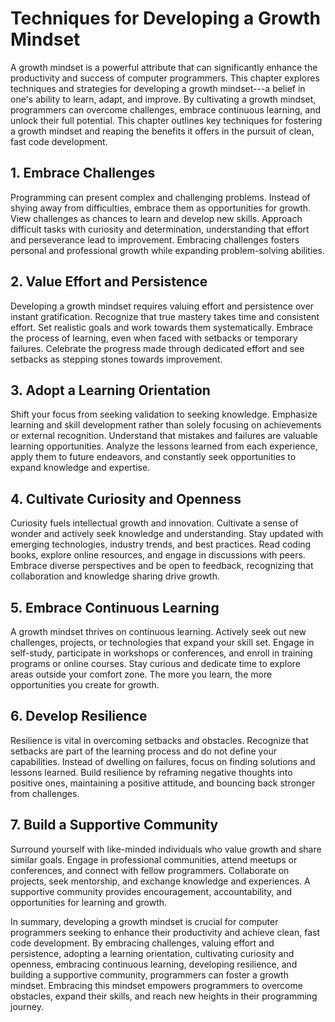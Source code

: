 Techniques for Developing a Growth Mindset
===================================================

A growth mindset is a powerful attribute that can significantly enhance the productivity and success of computer programmers. This chapter explores techniques and strategies for developing a growth mindset---a belief in one's ability to learn, adapt, and improve. By cultivating a growth mindset, programmers can overcome challenges, embrace continuous learning, and unlock their full potential. This chapter outlines key techniques for fostering a growth mindset and reaping the benefits it offers in the pursuit of clean, fast code development.

1\. **Embrace Challenges**
-------------------------

Programming can present complex and challenging problems. Instead of shying away from difficulties, embrace them as opportunities for growth. View challenges as chances to learn and develop new skills. Approach difficult tasks with curiosity and determination, understanding that effort and perseverance lead to improvement. Embracing challenges fosters personal and professional growth while expanding problem-solving abilities.

2\. **Value Effort and Persistence**
-----------------------------------

Developing a growth mindset requires valuing effort and persistence over instant gratification. Recognize that true mastery takes time and consistent effort. Set realistic goals and work towards them systematically. Embrace the process of learning, even when faced with setbacks or temporary failures. Celebrate the progress made through dedicated effort and see setbacks as stepping stones towards improvement.

3\. **Adopt a Learning Orientation**
-----------------------------------

Shift your focus from seeking validation to seeking knowledge. Emphasize learning and skill development rather than solely focusing on achievements or external recognition. Understand that mistakes and failures are valuable learning opportunities. Analyze the lessons learned from each experience, apply them to future endeavors, and constantly seek opportunities to expand knowledge and expertise.

4\. **Cultivate Curiosity and Openness**
---------------------------------------

Curiosity fuels intellectual growth and innovation. Cultivate a sense of wonder and actively seek knowledge and understanding. Stay updated with emerging technologies, industry trends, and best practices. Read coding books, explore online resources, and engage in discussions with peers. Embrace diverse perspectives and be open to feedback, recognizing that collaboration and knowledge sharing drive growth.

5\. **Embrace Continuous Learning**
----------------------------------

A growth mindset thrives on continuous learning. Actively seek out new challenges, projects, or technologies that expand your skill set. Engage in self-study, participate in workshops or conferences, and enroll in training programs or online courses. Stay curious and dedicate time to explore areas outside your comfort zone. The more you learn, the more opportunities you create for growth.

6\. **Develop Resilience**
-------------------------

Resilience is vital in overcoming setbacks and obstacles. Recognize that setbacks are part of the learning process and do not define your capabilities. Instead of dwelling on failures, focus on finding solutions and lessons learned. Build resilience by reframing negative thoughts into positive ones, maintaining a positive attitude, and bouncing back stronger from challenges.

7\. **Build a Supportive Community**
-----------------------------------

Surround yourself with like-minded individuals who value growth and share similar goals. Engage in professional communities, attend meetups or conferences, and connect with fellow programmers. Collaborate on projects, seek mentorship, and exchange knowledge and experiences. A supportive community provides encouragement, accountability, and opportunities for learning and growth.

In summary, developing a growth mindset is crucial for computer programmers seeking to enhance their productivity and achieve clean, fast code development. By embracing challenges, valuing effort and persistence, adopting a learning orientation, cultivating curiosity and openness, embracing continuous learning, developing resilience, and building a supportive community, programmers can foster a growth mindset. Embracing this mindset empowers programmers to overcome obstacles, expand their skills, and reach new heights in their programming journey.
